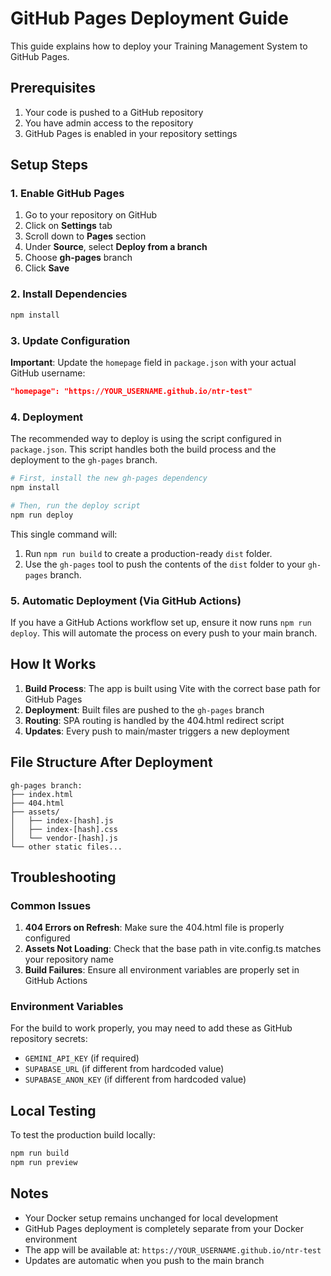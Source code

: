 # GitHub Pages Deployment Guide

This guide explains how to deploy your Training Management System to GitHub Pages.

## Prerequisites

1. Your code is pushed to a GitHub repository
2. You have admin access to the repository
3. GitHub Pages is enabled in your repository settings

## Setup Steps

### 1. Enable GitHub Pages

1. Go to your repository on GitHub
2. Click on **Settings** tab
3. Scroll down to **Pages** section
4. Under **Source**, select **Deploy from a branch**
5. Choose **gh-pages** branch
6. Click **Save**

### 2. Install Dependencies

```bash
npm install
```

### 3. Update Configuration

**Important**: Update the `homepage` field in `package.json` with your actual GitHub username:

```json
"homepage": "https://YOUR_USERNAME.github.io/ntr-test"
```

### 4. Deployment

The recommended way to deploy is using the script configured in `package.json`. This script handles both the build process and the deployment to the `gh-pages` branch.

```bash
# First, install the new gh-pages dependency
npm install

# Then, run the deploy script
npm run deploy
```

This single command will:
1. Run `npm run build` to create a production-ready `dist` folder.
2. Use the `gh-pages` tool to push the contents of the `dist` folder to your `gh-pages` branch.

### 5. Automatic Deployment (Via GitHub Actions)

If you have a GitHub Actions workflow set up, ensure it now runs `npm run deploy`. This will automate the process on every push to your main branch.

## How It Works

1. **Build Process**: The app is built using Vite with the correct base path for GitHub Pages
2. **Deployment**: Built files are pushed to the `gh-pages` branch
3. **Routing**: SPA routing is handled by the 404.html redirect script
4. **Updates**: Every push to main/master triggers a new deployment

## File Structure After Deployment

```
gh-pages branch:
├── index.html
├── 404.html
├── assets/
│   ├── index-[hash].js
│   ├── index-[hash].css
│   └── vendor-[hash].js
└── other static files...
```

## Troubleshooting

### Common Issues

1. **404 Errors on Refresh**: Make sure the 404.html file is properly configured
2. **Assets Not Loading**: Check that the base path in vite.config.ts matches your repository name
3. **Build Failures**: Ensure all environment variables are properly set in GitHub Actions

### Environment Variables

For the build to work properly, you may need to add these as GitHub repository secrets:
- `GEMINI_API_KEY` (if required)
- `SUPABASE_URL` (if different from hardcoded value)
- `SUPABASE_ANON_KEY` (if different from hardcoded value)

## Local Testing

To test the production build locally:

```bash
npm run build
npm run preview
```

## Notes

- Your Docker setup remains unchanged for local development
- GitHub Pages deployment is completely separate from your Docker environment
- The app will be available at: `https://YOUR_USERNAME.github.io/ntr-test`
- Updates are automatic when you push to the main branch
